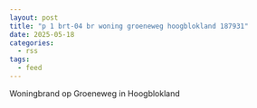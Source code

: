 ```yaml
---
layout: post
title: "p 1 brt-04 br woning groeneweg hoogblokland 187931"
date: 2025-05-18
categories: 
  - rss
tags: 
  - feed
---
```


Woningbrand op Groeneweg in Hoogblokland
